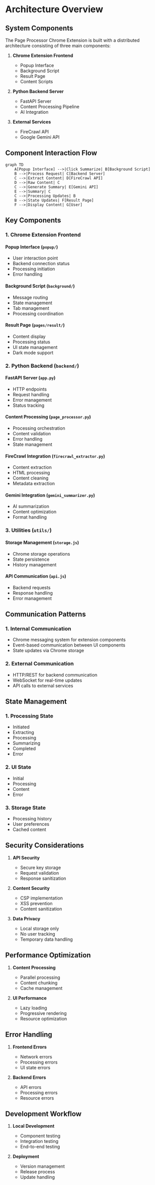 # Architecture Overview

## System Components

The Page Processor Chrome Extension is built with a distributed architecture consisting of three main components:

1. **Chrome Extension Frontend**
   - Popup Interface
   - Background Script
   - Result Page
   - Content Scripts

2. **Python Backend Server**
   - FastAPI Server
   - Content Processing Pipeline
   - AI Integration

3. **External Services**
   - FireCrawl API
   - Google Gemini API

## Component Interaction Flow

```mermaid
graph TD
    A[Popup Interface] -->|Click Summarize| B[Background Script]
    B -->|Process Request| C[Backend Server]
    C -->|Extract Content| D[FireCrawl API]
    D -->|Raw Content| C
    C -->|Generate Summary| E[Gemini API]
    E -->|Summary| C
    C -->|Processing Updates| B
    B -->|State Updates| F[Result Page]
    F -->|Display Content| G[User]
```

## Key Components

### 1. Chrome Extension Frontend

#### Popup Interface (`popup/`)
- User interaction point
- Backend connection status
- Processing initiation
- Error handling

#### Background Script (`background/`)
- Message routing
- State management
- Tab management
- Processing coordination

#### Result Page (`pages/result/`)
- Content display
- Processing status
- UI state management
- Dark mode support

### 2. Python Backend (`backend/`)

#### FastAPI Server (`app.py`)
- HTTP endpoints
- Request handling
- Error management
- Status tracking

#### Content Processing (`page_processor.py`)
- Processing orchestration
- Content validation
- Error handling
- State management

#### FireCrawl Integration (`firecrawl_extractor.py`)
- Content extraction
- HTML processing
- Content cleaning
- Metadata extraction

#### Gemini Integration (`gemini_summarizer.py`)
- AI summarization
- Content optimization
- Format handling

### 3. Utilities (`utils/`)

#### Storage Management (`storage.js`)
- Chrome storage operations
- State persistence
- History management

#### API Communication (`api.js`)
- Backend requests
- Response handling
- Error management

## Communication Patterns

### 1. Internal Communication
- Chrome messaging system for extension components
- Event-based communication between UI components
- State updates via Chrome storage

### 2. External Communication
- HTTP/REST for backend communication
- WebSocket for real-time updates
- API calls to external services

## State Management

### 1. Processing State
- Initiated
- Extracting
- Processing
- Summarizing
- Completed
- Error

### 2. UI State
- Initial
- Processing
- Content
- Error

### 3. Storage State
- Processing history
- User preferences
- Cached content

## Security Considerations

1. **API Security**
   - Secure key storage
   - Request validation
   - Response sanitization

2. **Content Security**
   - CSP implementation
   - XSS prevention
   - Content sanitization

3. **Data Privacy**
   - Local storage only
   - No user tracking
   - Temporary data handling

## Performance Optimization

1. **Content Processing**
   - Parallel processing
   - Content chunking
   - Cache management

2. **UI Performance**
   - Lazy loading
   - Progressive rendering
   - Resource optimization

## Error Handling

1. **Frontend Errors**
   - Network errors
   - Processing errors
   - UI state errors

2. **Backend Errors**
   - API errors
   - Processing errors
   - Resource errors

## Development Workflow

1. **Local Development**
   - Component testing
   - Integration testing
   - End-to-end testing

2. **Deployment**
   - Version management
   - Release process
   - Update handling 